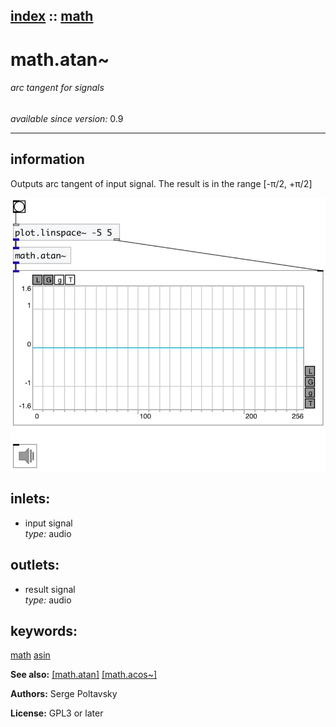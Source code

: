 [index](index.html) :: [math](category_math.html)
---

# math.atan~

###### arc tangent for signals

*available since version:* 0.9

---


## information
Outputs arc tangent of input signal. The result is in the range [-π/2, +π/2]



[![example](../examples/img/math.atan~.jpg)](../examples/pd/math.atan~.pd)









## inlets:

* input signal<br>
_type:_ audio



## outlets:

* result signal<br>
_type:_ audio



## keywords:

[math](keywords/math.html)
[asin](keywords/asin.html)



**See also:**
[\[math.atan\]](math.atan.html)
[\[math.acos~\]](math.acos~.html)




**Authors:** Serge Poltavsky




**License:** GPL3 or later





